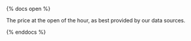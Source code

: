 {% docs open %}

The price at the open of the hour, as best provided by our data sources.

{% enddocs %}